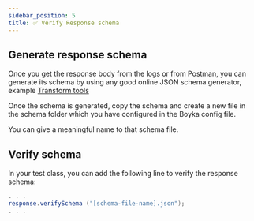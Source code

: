 ```yaml
---
sidebar_position: 5
title: ✅ Verify Response schema
---
```


## Generate response schema

Once you get the response body from the logs or from Postman, you can generate its schema by using any good online JSON schema generator, example [Transform tools](https://transform.tools/json-to-json-schema)

Once the schema is generated, copy the schema and create a new file in the schema folder which you have configured in the Boyka config file.

You can give a meaningful name to that schema file.

## Verify schema

In your test class, you can add the following line to verify the response schema:

```java
. . .
response.verifySchema ("[schema-file-name].json");
. . .
```
